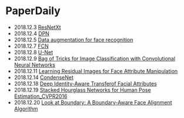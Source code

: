 # PaperDaily
- 2018.12.3 [ResNetXt](./Net/ResNetXt/ResNetXt.md)
- 2018.12.4 [DPN](./Net/DPN/DPN.md)
- 2018.12.5 [Data augmentation for face recognition](./Face/Data-augmentation-for-face-recognition/ReadME.md)
- 2018.12.7 [FCN](./Semantic_Segmentation/FCN/FCN.md)
- 2018.12.8 [U-Net](./Semantic_Segmentation/U-Net/U-net.md)
- 2018.12.9 [Bag of Tricks for Image Classification with Convolutional Neural Networks](./Triain_Optmize/Bag_of_Tricks_for_Image_Classification_with_Convolutional_Neural_Networks.md)
- 2018.12.11 [Learning Residual Images for Face Attribute Manipulation](./Face/Learning-Residual-Images-for-Face-Attribute-Manipulation/README.md)
- 2018.12.14 [CondenseNet](./Net/CondenseNet/README.md)
- 2018.12.18 [Deep Identity-Aware Transferof Facial Attributes](./Face/Deep_Identity-Aware_Transferof_Facial_Attributes/README.md)
- 2018.12.19 [Stacked Hourglass Networks for Human Pose Estimation_CVPR2016](./Human_Pose/Stacked_Hourglass_Networks_for_Human_Pose_Estimation/README.md)
- 2018.12.20 [Look at Boundary: A Boundary-Aware Face Alignment Algorithm](./Face/Look_at_Boundary_A_Boundary-Aware_Face_Alignment_Algorithm/README.md)